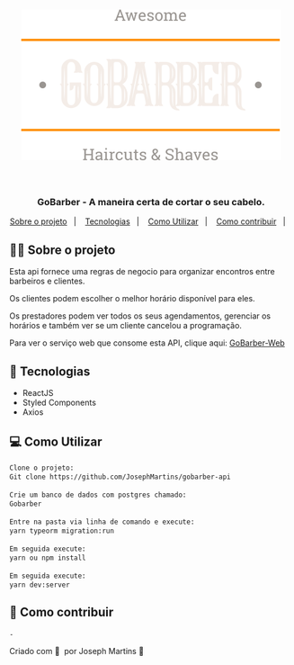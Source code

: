 <h1 align="center">
  <img src="https://github.com/JosephMartins/gobarber-web/blob/master/src/assets/logo.svg" alt="Logo"><br /><br />
  <h3 align="center">  
  GoBarber - A maneira certa de cortar o seu cabelo.
</h3>
</h1>

<p align="center">
  <a href="#Sobre-o-projeto">Sobre o projeto</a>&nbsp;&nbsp;&nbsp;|&nbsp;&nbsp;&nbsp;
  <a href="#-technologies">Tecnologias</a>&nbsp;&nbsp;&nbsp;|&nbsp;&nbsp;&nbsp;
  <a href="#-getting-started">Como Utilizar</a>&nbsp;&nbsp;&nbsp;|&nbsp;&nbsp;&nbsp;
  <a href="#-how-to-contribute">Como contribuir</a>&nbsp;&nbsp;&nbsp;|&nbsp;&nbsp;&nbsp;
  
</p>

<!-- <p id="insomniaButton" align="center">

  <a href="https://insomnia.rest/run" target="_blank"><img src="https://insomnia.rest/images/run.svg" alt="Run in Insomnia"></a>
</p> -->

<!-- <img alt="Layout" src=".github/mockup.png">-->

## ✌🏼 Sobre o projeto

Esta api fornece  uma regras de negocio para organizar encontros entre barbeiros e clientes.

Os clientes podem escolher o melhor horário disponível para eles.

Os prestadores podem ver todos os seus agendamentos, gerenciar os horários e também ver se um cliente cancelou a programação.

Para ver o serviço web que consome esta API, clique aqui: <a href="https://github.com/JosephMartins/gobarber-web">GoBarber-Web</a>


## 🚀 Tecnologias

- ReactJS
- Styled Components
- Axios


## 💻 Como Utilizar

```
Clone o projeto:
Git clone https://github.com/JosephMartins/gobarber-api

Crie um banco de dados com postgres chamado:
Gobarber

Entre na pasta via linha de comando e execute:
yarn typeorm migration:run

Em seguida execute: 
yarn ou npm install

Em seguida execute: 
yarn dev:server
```

## 🤔 Como contribuir


```
-
```

Criado com 💜&nbsp;  por Joseph  Martins 👋
